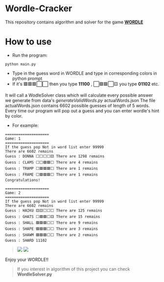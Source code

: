 # Wordle-Cracker
This repository contains algorithm and solver for the game **[WORDLE](https://www.powerlanguage.co.uk/wordle/)**

# How to use
* Run the program:
```
python main.py
```
* Type in the guess word in WORDLE and type in corresponding colors in python prompt
* If it's 🟩️🟩️🟩️⬜️⬜️ then you type **11100** , ⬜️🟩️🟩️⬜️🟨 you type **01102** etc.

It will call a WodleSolver class which will calculate every possible answer we generate from data's *generateValidWords.py* actualWords.json
The file actualWords.json contains 6602 possible guesses of length of 5 words.
Every time our program will pop out a guess and you can enter wordle's hint by color.

* For example:
```
====================
Game: 1
====================
If the guess pop Not in word list enter 99999
There are 6602 remains
Guess : DONNA ⬜️⬜️⬜️⬜️🟨 There are 1298 remains
Guess : CLAMS ⬜️⬜️🟩️🟩️⬜️ There are 4 remains
Guess : TRAMP ⬜️🟩️🟩️🟩️⬜️ There are 1 remains
Guess : FRAME ⬜️🟩️🟩️🟩️⬜️ There are 1 remains
Congratulations!

====================
Game: 2
====================
If the guess pop Not in word list enter 99999
There are 6602 remains
Guess : HAIKU 🟨🟨⬜️⬜️⬜️ There are 125 remains
Guess : GHATS ⬜️🟩️🟩️⬜️🟨 There are 15 remains
Guess : SHALL 🟩️🟩️🟩️⬜️⬜️ There are 9 remains
Guess : SHAPE 🟩️🟩️🟩️⬜️⬜️ There are 3 remains
Guess : SHAWM 🟩️🟩️🟩️⬜️⬜️ There are 2 remains
Guess : SHARD 11102
```

> ![](https://i.imgur.com/oGuokkD.png)
> ![](https://i.imgur.com/AXPpA0Y.png)




Enjoy your WORDLE!!

> If you interest in algorithm of this project you can check **WordleSolver.py**
